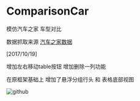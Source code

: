 # ComparisonCar
模仿汽车之家 车型对比

数据抓取来源 [汽车之家数据](http://car.m.autohome.com.cn/ashx/car/GetModelConfig.ashx?ids=25379,25381,25390,25382)<br />

[2017/10/19]

增加左右移动table按钮  增加删除一列功能

在原框架基础上  增加了悬浮分组行头 和 表格底部视图


![github](https://github.com/FangWW/ComparisonCar/blob/master/ezgif.com-resize.gif?raw=true "github")
